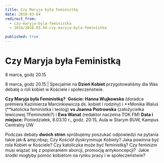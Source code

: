 ```yaml
---
title: Czy Maryja była Feministką
date: 2010-03-04
redirect_from: 
  - czy-maryja-byla-feministka
  - 2010/2010.03.04-czy-maryja-byla-feministka

published: true
---
```




# Czy Maryja była Feministką

<time>8 marca, godz 20.15</time>

8 marca, godz 20.15 | 
Specjalnie na **Dzień Kobiet** przygotowaliśmy dla Was debatę o roli kobiet w Kościele i społeczeństwie.

**Czy Maryja była Feministką?**&nbsp; 
**Goście:** **Hanna Wujkowska** (doradca premiera Kazimierza Marcinkiewicza ds. kobiet i rodziny) i **Monika Waluś (**katolicka feministka i teolog) **vs Joanna Piotrowska** (założycielka lewicowej ?Feminoteki?) i **Ewa Wanat** (redaktor naczelna TOK FM)
**Data i miejsce:** Poniedziałek, 8.03.10 r., godz. 20:15, Aula w Starym BUW, Kampus Centralny UW 

Podczas debaty **dwóch stron** spróbujemy poszukać odpowiedzi na pytania takie jak:&
amp;nbsp; Czy Kościół dyskryminuje Kobiety? Jaka powinna być rola Kobiet w Kościele? Czy katoliczka może być feministką? Czy feminizm musi wiązać się z popieraniem aborcji, promocją antykoncepcji?&nbsp; Jakie środki mogłyby pomóc kobietom na rynku pracy i w społeczeństwie?


<!--CONTENT FROM OLD SERVER (jos before 2013): 8 marca, godz 20.15 | 
Specjalnie na **Dzień Kobiet** przygotowaliśmy dla Was debatę o roli kobiet w Kościele i społeczeństwie.

**Czy Maryja była Feministką?**&nbsp; 
**Goście:** **Hanna Wujkowska** (doradca premiera Kazimierza Marcinkiewicza ds. kobiet i rodziny) i **Monika Waluś (**katolicka feministka i teolog) **vs Joanna Piotrowska** (założycielka lewicowej ?Feminoteki?) i **Ewa Wanat** (redaktor naczelna TOK FM)
**Data i miejsce:** Poniedziałek, 8.03.10 r., godz. 20:15, Aula w Starym BUW, Kampus Centralny UW 

Podczas debaty **dwóch stron** spróbujemy poszukać odpowiedzi na pytania takie jak:&nbsp; Czy Kościół dyskryminuje Kobiety? Jaka powinna być rola Kobiet w Kościele? Czy katoliczka może być feministką? Czy feminizm musi wiązać się z popieraniem aborcji, promocją antykoncepcji?&nbsp; Jakie środki mogłyby pomóc kobietom na rynku pracy i w społeczeństwie?

-->

<!--{{json:{"created_date":"2010-03-04 11:59:48","publish_down":"0000-00-00 00:00:00","id":"885"}}}-->
